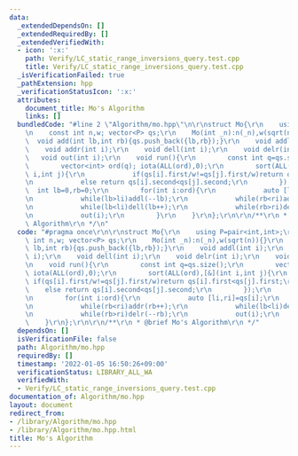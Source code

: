 ```yaml
---
data:
  _extendedDependsOn: []
  _extendedRequiredBy: []
  _extendedVerifiedWith:
  - icon: ':x:'
    path: Verify/LC_static_range_inversions_query.test.cpp
    title: Verify/LC_static_range_inversions_query.test.cpp
  _isVerificationFailed: true
  _pathExtension: hpp
  _verificationStatusIcon: ':x:'
  attributes:
    document_title: Mo's Algorithm
    links: []
  bundledCode: "#line 2 \"Algorithm/mo.hpp\"\n\r\nstruct Mo{\r\n    using P=pair<int,int>;\r\
    \n    const int n,w; vector<P> qs;\r\n    Mo(int _n):n(_n),w(sqrt(n)){}\r\n  \
    \  void add(int lb,int rb){qs.push_back({lb,rb});}\r\n    void addl(int i);\r\n\
    \    void addr(int i);\r\n    void dell(int i);\r\n    void delr(int i);\r\n \
    \   void out(int i);\r\n    void run(){\r\n        const int q=qs.size();\r\n\
    \        vector<int> ord(q); iota(ALL(ord),0);\r\n        sort(ALL(ord),[&](int\
    \ i,int j){\r\n            if(qs[i].first/w!=qs[j].first/w)return qs[i].first<qs[j].first;\r\
    \n            else return qs[i].second<qs[j].second;\r\n        });\r\n      \
    \  int lb=0,rb=0;\r\n        for(int i:ord){\r\n            auto [li,ri]=qs[i];\r\
    \n            while(lb>li)addl(--lb);\r\n            while(rb<ri)addr(rb++);\r\
    \n            while(lb<li)dell(lb++);\r\n            while(rb>ri)delr(--rb);\r\
    \n            out(i);\r\n        }\r\n    }\r\n};\r\n\r\n/**\r\n * @brief Mo's\
    \ Algorithm\r\n */\n"
  code: "#pragma once\r\n\r\nstruct Mo{\r\n    using P=pair<int,int>;\r\n    const\
    \ int n,w; vector<P> qs;\r\n    Mo(int _n):n(_n),w(sqrt(n)){}\r\n    void add(int\
    \ lb,int rb){qs.push_back({lb,rb});}\r\n    void addl(int i);\r\n    void addr(int\
    \ i);\r\n    void dell(int i);\r\n    void delr(int i);\r\n    void out(int i);\r\
    \n    void run(){\r\n        const int q=qs.size();\r\n        vector<int> ord(q);\
    \ iota(ALL(ord),0);\r\n        sort(ALL(ord),[&](int i,int j){\r\n           \
    \ if(qs[i].first/w!=qs[j].first/w)return qs[i].first<qs[j].first;\r\n        \
    \    else return qs[i].second<qs[j].second;\r\n        });\r\n        int lb=0,rb=0;\r\
    \n        for(int i:ord){\r\n            auto [li,ri]=qs[i];\r\n            while(lb>li)addl(--lb);\r\
    \n            while(rb<ri)addr(rb++);\r\n            while(lb<li)dell(lb++);\r\
    \n            while(rb>ri)delr(--rb);\r\n            out(i);\r\n        }\r\n\
    \    }\r\n};\r\n\r\n/**\r\n * @brief Mo's Algorithm\r\n */"
  dependsOn: []
  isVerificationFile: false
  path: Algorithm/mo.hpp
  requiredBy: []
  timestamp: '2022-01-05 16:50:26+09:00'
  verificationStatus: LIBRARY_ALL_WA
  verifiedWith:
  - Verify/LC_static_range_inversions_query.test.cpp
documentation_of: Algorithm/mo.hpp
layout: document
redirect_from:
- /library/Algorithm/mo.hpp
- /library/Algorithm/mo.hpp.html
title: Mo's Algorithm
---
```

